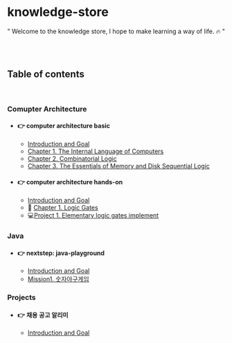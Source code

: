 # knowledge-store

"
Welcome to the knowledge store, I hope to make learning a way of life. :fire:
"

<br>
<br>

## Table of contents

<br>

### Comupter Architecture

- #### :point_right: computer architecture basic

  - [Introduction and Goal](/comupter-architecture/computer-architecture-scratch/README.md)
  - [Chapter 1. The Internal Language of Computers](/comupter-architecture/computer-architecture-scratch/section1.md)
  - [Chapter 2. Combinatorial Logic](/comupter-architecture/computer-architecture-scratch/section2.md)
  - [Chapter 3. The Essentials of Memory and Disk Sequential Logic](/comupter-architecture/computer-architecture-scratch/section3.md)

- #### :point_right: computer architecture hands-on

  - [Introduction and Goal](/comupter-architecture/computer-architecture-hands-on/README.md)
  - :pencil: [Chapter 1. Logic Gates](/comupter-architecture/computer-architecture-hands-on/chapter1.md)
  - :computer:[Project 1. Elementary logic gates implement](/comupter-architecture/computer-architecture-hands-on/project1.md)

### Java

- #### :point_right: nextstep: java-playground

  - [Introduction and Goal](/java/nextstep:java-playground/README.md)
  - [Mission1. 숫자야구게임](/java/nextstep:java-playground/mission1.md)


### Projects

- #### :point_right: 채용 공고 알리미

  - [Introduction and Goal](/projects/채용-공고-알리미/README.md)